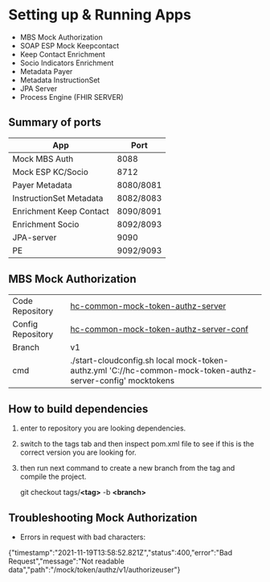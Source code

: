 # Setting up & Running Apps 

- MBS Mock Authorization 
- SOAP ESP Mock Keepcontact
- Keep Contact Enrichment
- Socio Indicators Enrichment
- Metadata Payer
- Metadata InstructionSet
- JPA Server
- Process Engine (FHIR SERVER)

## Summary of ports


|App|Port|
--- | --- 
|Mock MBS Auth|8088|
|Mock ESP KC/Socio|8712|
|Payer Metadata|8080/8081|
|InstructionSet Metadata|8082/8083|
|Enrichment Keep Contact|8090/8091|
|Enrichment Socio|8092/8093|
|JPA-server|9090|
|PE|9092/9093|

## MBS Mock Authorization

|  |  |
--- | --- 
|Code Repository |[hc-common-mock-token-authz-server]( https://github.com/LexisNexis-RBA/hc-common-mock-token-authz-server) |
|Config Repository |[hc-common-mock-token-authz-server-conf](https://github.com/LexisNexis-RBA/hc-common-mock-token-authz-server-conf) |
|Branch|v1||
|cmd|./start-cloudconfig.sh local mock-token-authz.yml 'C:/<path>/hc-common-mock-token-authz-server-config' mocktokens||

## How to build dependencies
  1. enter to repository you are looking dependencies.
  2. switch to the tags tab and then inspect pom.xml file to see if this is the correct version you are looking for.
  3. then run next command to create a new branch from the tag and compile the project.
  
     git checkout tags/**\<tag\>** -b **\<branch\>**
  
## Troubleshooting Mock Authorization
  - Errors in request with bad characters:
  
  {"timestamp":"2021-11-19T13:58:52.821Z","status":400,"error":"Bad Request","message":"Not readable data","path":"/mock/token/authz/v1/authorizeuser"}
  
 
